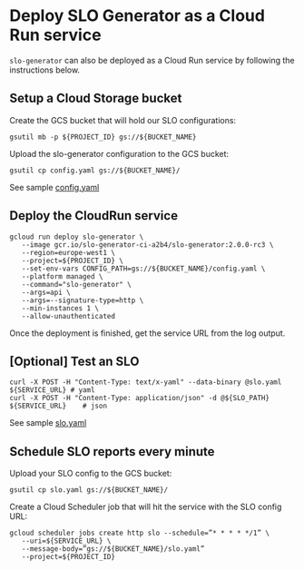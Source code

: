 # Deploy SLO Generator as a Cloud Run service

`slo-generator` can also be deployed as a Cloud Run service by following the 
instructions below.

## Setup a Cloud Storage bucket

Create the GCS bucket that will hold our SLO configurations:

```
gsutil mb -p ${PROJECT_ID} gs://${BUCKET_NAME}
```

Upload the slo-generator configuration to the GCS bucket:

```
gsutil cp config.yaml gs://${BUCKET_NAME}/
```

See sample [config.yaml](../samples/config.yaml)

## Deploy the CloudRun service

```
gcloud run deploy slo-generator \
   --image gcr.io/slo-generator-ci-a2b4/slo-generator:2.0.0-rc3 \
   --region=europe-west1 \
   --project=${PROJECT_ID} \
   --set-env-vars CONFIG_PATH=gs://${BUCKET_NAME}/config.yaml \
   --platform managed \
   --command="slo-generator" \
   --args=api \
   --args=--signature-type=http \
   --min-instances 1 \
   --allow-unauthenticated
```

Once the deployment is finished, get the service URL from the log output.

## [Optional] Test an SLO
```
curl -X POST -H "Content-Type: text/x-yaml" --data-binary @slo.yaml ${SERVICE_URL} # yaml
curl -X POST -H "Content-Type: application/json" -d @${SLO_PATH} ${SERVICE_URL}    # json
```

See sample [slo.yaml](../samples/cloud_monitoring/slo_gae_app_availability.yaml)

## Schedule SLO reports every minute

Upload your SLO config to the GCS bucket:
```
gsutil cp slo.yaml gs://${BUCKET_NAME}/
```

Create a Cloud Scheduler job that will hit the service with the SLO config URL:
```
gcloud scheduler jobs create http slo --schedule=”* * * * */1” \
   --uri=${SERVICE_URL} \
   --message-body=”gs://${BUCKET_NAME}/slo.yaml”
   --project=${PROJECT_ID}
```

